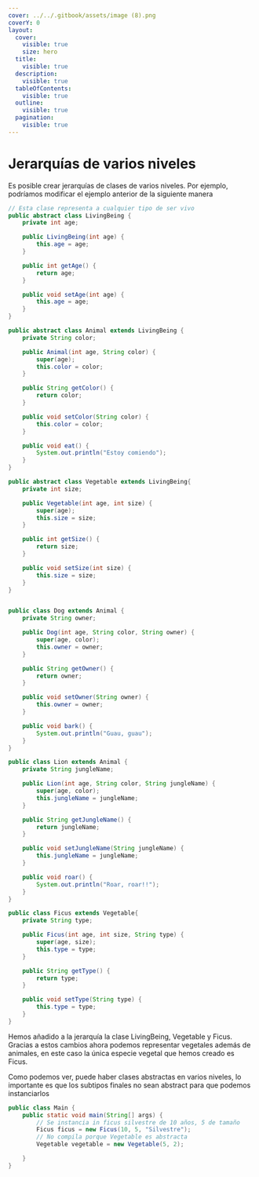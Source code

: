 ```yaml
---
cover: ../../.gitbook/assets/image (8).png
coverY: 0
layout:
  cover:
    visible: true
    size: hero
  title:
    visible: true
  description:
    visible: true
  tableOfContents:
    visible: true
  outline:
    visible: true
  pagination:
    visible: true
---
```


# Jerarquías de varios niveles

Es posible crear jerarquías de clases de varios niveles. Por ejemplo, podríamos modificar el ejemplo anterior de la siguiente manera

```java
// Esta clase representa a cualquier tipo de ser vivo
public abstract class LivingBeing {
    private int age;

    public LivingBeing(int age) {
        this.age = age;
    }

    public int getAge() {
        return age;
    }

    public void setAge(int age) {
        this.age = age;
    }
}

public abstract class Animal extends LivingBeing {
    private String color;

    public Animal(int age, String color) {
        super(age);
        this.color = color;
    }

    public String getColor() {
        return color;
    }

    public void setColor(String color) {
        this.color = color;
    }

    public void eat() {
        System.out.println("Estoy comiendo");
    }
}

public abstract class Vegetable extends LivingBeing{
    private int size;

    public Vegetable(int age, int size) {
        super(age);
        this.size = size;
    }

    public int getSize() {
        return size;
    }

    public void setSize(int size) {
        this.size = size;
    }
}


public class Dog extends Animal {
    private String owner;

    public Dog(int age, String color, String owner) {
        super(age, color);
        this.owner = owner;
    }

    public String getOwner() {
        return owner;
    }

    public void setOwner(String owner) {
        this.owner = owner;
    }

    public void bark() {
        System.out.println("Guau, guau");
    }
}

public class Lion extends Animal {
    private String jungleName;

    public Lion(int age, String color, String jungleName) {
        super(age, color);
        this.jungleName = jungleName;
    }

    public String getJungleName() {
        return jungleName;
    }

    public void setJungleName(String jungleName) {
        this.jungleName = jungleName;
    }

    public void roar() {
        System.out.println("Roar, roar!!");
    }
}

public class Ficus extends Vegetable{
    private String type;

    public Ficus(int age, int size, String type) {
        super(age, size);
        this.type = type;
    }

    public String getType() {
        return type;
    }

    public void setType(String type) {
        this.type = type;
    }
}

```

Hemos añadido a la jerarquía la clase LivingBeing, Vegetable y Ficus. Gracias a estos cambios ahora podemos representar vegetales además de animales, en este caso la única especie vegetal que hemos creado es Ficus.

Como podemos ver, puede haber clases abstractas en varios niveles, lo importante es que los subtipos finales no sean abstract para que podemos instanciarlos



```java
public class Main {
    public static void main(String[] args) {
        // Se instancia in ficus silvestre de 10 años, 5 de tamaño
        Ficus ficus = new Ficus(10, 5, "Silvestre");
        // No compila porque Vegetable es abstracta
        Vegetable vegetable = new Vegetable(5, 2);

    }
}
```

